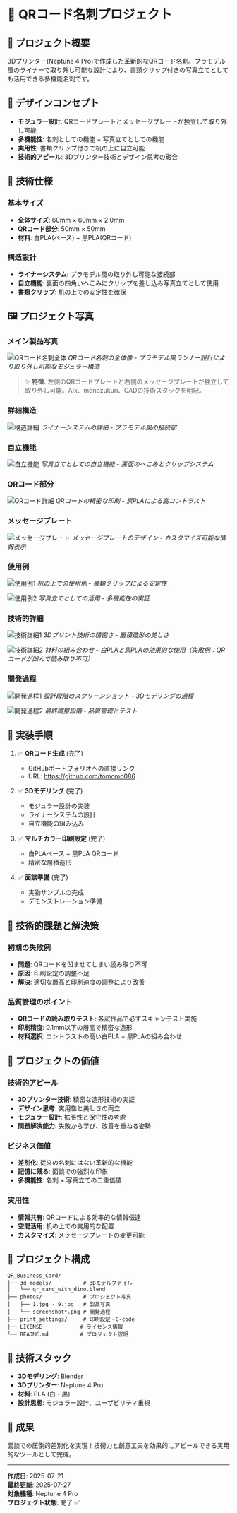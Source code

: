# 🎯 QRコード名刺プロジェクト

## 📱 プロジェクト概要
3Dプリンター(Neptune 4 Pro)で作成した革新的なQRコード名刺。プラモデル風のライナーで取り外し可能な設計により、書類クリップ付きの写真立てとしても活用できる多機能名刺です。

## 🎨 デザインコンセプト
- **モジュラー設計**: QRコードプレートとメッセージプレートが独立して取り外し可能
- **多機能性**: 名刺としての機能 + 写真立てとしての機能
- **実用性**: 書類クリップ付きで机の上に自立可能
- **技術的アピール**: 3Dプリンター技術とデザイン思考の融合

## 📐 技術仕様
### 基本サイズ
- **全体サイズ**: 60mm × 60mm × 2.0mm
- **QRコード部分**: 50mm × 50mm
- **材料**: 白PLA(ベース) + 黒PLA(QRコード)

### 構造設計
- **ライナーシステム**: プラモデル風の取り外し可能な接続部
- **自立機能**: 裏面の四角いへこみにクリップを差し込み写真立てとして使用
- **書類クリップ**: 机の上での安定性を確保

## 🖼️ プロジェクト写真

### メイン製品写真
![QRコード名刺全体](photos/2.png)
*QRコード名刺の全体像 - プラモデル風ランナー設計により取り外し可能なモジュラー構造*

> ✨ **特徴**: 左側のQRコードプレートと右側のメッセージプレートが独立して取り外し可能。AIx、monozukuri、CADの技術スタックを明記。

### 詳細構造
![構造詳細](photos/3.png)
*ライナーシステムの詳細 - プラモデル風の接続部*

### 自立機能
![自立機能](photos/4.jpg)
*写真立てとしての自立機能 - 裏面のへこみとクリップシステム*

### QRコード部分
![QRコード詳細](photos/5.jpg)
*QRコードの精密な印刷 - 黒PLAによる高コントラスト*

### メッセージプレート
![メッセージプレート](photos/6.jpg)
*メッセージプレートのデザイン - カスタマイズ可能な情報表示*

### 使用例
![使用例1](photos/7.jpg)
*机の上での使用例 - 書類クリップによる安定性*

![使用例2](photos/8.png)
*写真立てとしての活用 - 多機能性の実証*

### 技術的詳細
![技術詳細1](photos/9.jpg)
*3Dプリント技術の精密さ - 層積造形の美しさ*

![技術詳細2](photos/1.jpg)
*材料の組み合わせ - 白PLAと黒PLAの効果的な使用（失敗例：QRコードが凹んで読み取り不可）*

### 開発過程
![開発過程1](photos/screenshot1.png)
*設計段階のスクリーンショット - 3Dモデリングの過程*

![開発過程2](photos/screenshot2.png)
*最終調整段階 - 品質管理とテスト*

## 🚀 実装手順
1. ✅ **QRコード生成** (完了)
   - GitHubポートフォリオへの直接リンク
   - URL: https://github.com/tomomo086

2. ✅ **3Dモデリング** (完了)
   - モジュラー設計の実装
   - ライナーシステムの設計
   - 自立機能の組み込み

3. ✅ **マルチカラー印刷設定** (完了)
   - 白PLAベース + 黒PLA QRコード
   - 精密な層積造形

4. ✅ **面談準備** (完了)
   - 実物サンプルの完成
   - デモンストレーション準備

## 🔧 技術的課題と解決策
### 初期の失敗例
- **問題**: QRコードを凹ませてしまい読み取り不可
- **原因**: 印刷設定の調整不足
- **解決**: 適切な層高と印刷速度の調整により改善

### 品質管理のポイント
- **QRコードの読み取りテスト**: 各試作品で必ずスキャンテスト実施
- **印刷精度**: 0.1mm以下の層高で精密な造形
- **材料選択**: コントラストの高い白PLA + 黒PLAの組み合わせ

## 🎯 プロジェクトの価値
### 技術的アピール
- **3Dプリンター技術**: 精密な造形技術の実証
- **デザイン思考**: 実用性と美しさの両立
- **モジュラー設計**: 拡張性と保守性の考慮
- **問題解決能力**: 失敗から学び、改善を重ねる姿勢

### ビジネス価値
- **差別化**: 従来の名刺にはない革新的な機能
- **記憶に残る**: 面談での強烈な印象
- **多機能性**: 名刺 + 写真立ての二重価値

### 実用性
- **情報共有**: QRコードによる効率的な情報伝達
- **空間活用**: 机の上での実用的な配置
- **カスタマイズ**: メッセージプレートの変更可能

## 📂 プロジェクト構成
```
QR_Business_Card/
├── 3d_models/          # 3Dモデルファイル
│   └── qr_card_with_dino.blend
├── photos/             # プロジェクト写真
│   ├── 1.jpg - 9.jpg   # 製品写真
│   └── screenshot*.png # 開発過程
├── print_settings/     # 印刷設定・G-code
├── LICENSE            # ライセンス情報
└── README.md          # プロジェクト説明
```

## 🔧 技術スタック
- **3Dモデリング**: Blender
- **3Dプリンター**: Neptune 4 Pro
- **材料**: PLA (白・黒)
- **設計思想**: モジュラー設計、ユーザビリティ重視

## 🎉 成果
面談での圧倒的差別化を実現！技術力と創意工夫を効果的にアピールできる実用的なツールとして完成。

---
**作成日**: 2025-07-21  
**最終更新**: 2025-07-27  
**対象機種**: Neptune 4 Pro  
**プロジェクト状態**: 完了 ✅
